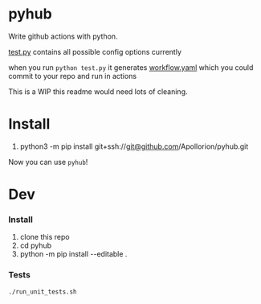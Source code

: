 # pyhub

Write github actions with python.

[test.py](test.py) contains all possible config options currently

when you run `python test.py` it generates [workflow.yaml](workflow.yaml) which you could commit to your repo and run in actions

This is a WIP this readme would need lots of cleaning.

# Install
1. python3 -m pip install git+ssh://git@github.com/Apollorion/pyhub.git

Now you can use `pyhub`!

# Dev

### Install
1. clone this repo
2. cd pyhub
3. python -m pip install --editable .

### Tests
`./run_unit_tests.sh`